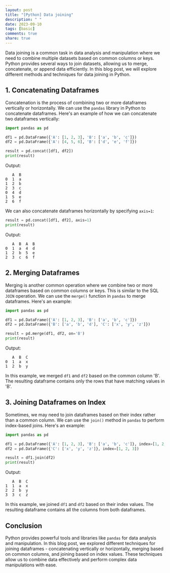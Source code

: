 ```yaml
---
layout: post
title: "[Python] Data joining"
description: " "
date: 2023-09-10
tags: [basic]
comments: true
share: true
---
```


Data joining is a common task in data analysis and manipulation where we need to combine multiple datasets based on common columns or keys. Python provides several ways to join datasets, allowing us to merge, concatenate, or append data efficiently. In this blog post, we will explore different methods and techniques for data joining in Python.

## 1. Concatenating Dataframes

Concatenation is the process of combining two or more dataframes vertically or horizontally. We can use the `pandas` library in Python to concatenate dataframes. Here's an example of how we can concatenate two dataframes vertically:

```python
import pandas as pd

df1 = pd.DataFrame({'A': [1, 2, 3], 'B': ['a', 'b', 'c']})
df2 = pd.DataFrame({'A': [4, 5, 6], 'B': ['d', 'e', 'f']})

result = pd.concat([df1, df2])
print(result)
```

Output:
```
   A  B
0  1  a
1  2  b
2  3  c
0  4  d
1  5  e
2  6  f
```

We can also concatenate dataframes horizontally by specifying `axis=1`:

```python
result = pd.concat([df1, df2], axis=1)
print(result)
```

Output:
```
   A  B  A  B
0  1  a  4  d
1  2  b  5  e
2  3  c  6  f
```

## 2. Merging Dataframes

Merging is another common operation where we combine two or more dataframes based on common columns or keys. This is similar to the SQL `JOIN` operation. We can use the `merge()` function in `pandas` to merge dataframes. Here's an example:

```python
import pandas as pd

df1 = pd.DataFrame({'A': [1, 2, 3], 'B': ['a', 'b', 'c']})
df2 = pd.DataFrame({'B': ['a', 'b', 'd'], 'C': ['x', 'y', 'z']})

result = pd.merge(df1, df2, on='B')
print(result)
```

Output:
```
   A  B  C
0  1  a  x
1  2  b  y
```

In this example, we merged `df1` and `df2` based on the common column 'B'. The resulting dataframe contains only the rows that have matching values in 'B'.

## 3. Joining Dataframes on Index

Sometimes, we may need to join dataframes based on their index rather than a common column. We can use the `join()` method in `pandas` to perform index-based joins. Here's an example:

```python
import pandas as pd

df1 = pd.DataFrame({'A': [1, 2, 3], 'B': ['a', 'b', 'c']}, index=[1, 2, 3])
df2 = pd.DataFrame({'C': ['x', 'y', 'z']}, index=[1, 2, 3])

result = df1.join(df2)
print(result)
```

Output:
```
   A  B  C
1  1  a  x
2  2  b  y
3  3  c  z
```

In this example, we joined `df1` and `df2` based on their index values. The resulting dataframe contains all the columns from both dataframes.

## Conclusion

Python provides powerful tools and libraries like `pandas` for data analysis and manipulation. In this blog post, we explored different techniques for joining dataframes - concatenating vertically or horizontally, merging based on common columns, and joining based on index values. These techniques allow us to combine data effectively and perform complex data manipulations with ease.